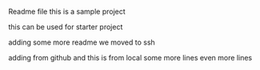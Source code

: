 Readme file
this is
a sample
project

this can be used for starter project

adding some more readme
we moved to ssh

adding from github
and this is from local
some more lines
even more lines